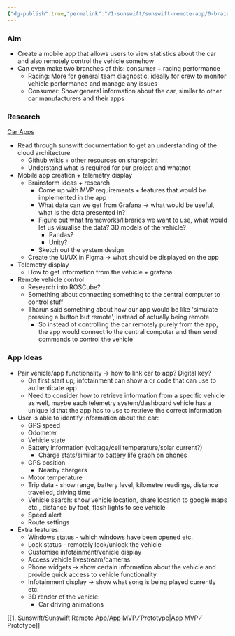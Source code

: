 ```yaml
---
{"dg-publish":true,"permalink":"/1-sunswift/sunswift-remote-app/0-brainstorming/","created":"2024-06-28T13:46:19.541+10:00","updated":"2024-07-23T22:08:24.475+10:00"}
---
```


### Aim
- Create a mobile app that allows users to view statistics about the car and also remotely control the vehicle somehow
- Can even make two branches of this: consumer + racing performance
	- Racing: More for general team diagnostic, ideally for crew to monitor vehicle performance and manage any issues
	- Consumer: Show general information about the car, similar to other car manufacturers and their apps

### Research
[Car Apps](https://www.reddit.com/r/cars/comments/15ebjg1/which_car_brand_has_the_best_app/)
- Read through sunswift documentation to get an understanding of the cloud architecture
	- Github wikis + other resources on sharepoint
	- Understand what is required for our project and whatnot
- Mobile app creation + telemetry display
	- Brainstorm ideas + research
		- Come up with MVP requirements + features that would be implemented in the app 
		- What data can we get from Grafana -> what would be useful, what is the data presented in?
		- Figure out what frameworks/libraries we want to use, what would let us visualise the data? 3D models of the vehicle?
			- Pandas?
			- Unity?
		-  Sketch out the system design
	- Create the UI/UX in Figma -> what should be displayed on the app
- Telemetry display
	- How to get information from the vehicle + grafana
- Remote vehicle control
	- Research into ROSCube?
	- Something about connecting something to the central computer to control stuff
	- Tharun said something about how our app would be like 'simulate pressing a button but remote', instead of actually being remote
		- So instead of controlling the car remotely purely from the app, the app would connect to the central computer and then send commands to control the vehicle 

### App Ideas
- Pair vehicle/app functionality -> how to link car to app? Digital key?
	- On first start up, infotainment can show a qr code that can use to authenticate app
	- Need to consider how to retrieve information from a specific vehicle as well, maybe each telemetry system/dashboard vehicle has a unique id that the app has to use to retrieve the correct information
- User is able to identify information about the car:
	- GPS speed
	- Odometer
	- Vehicle state
	- Battery information (voltage/cell temperature/solar current?)
		- Charge stats/similar to battery life graph on phones
	- GPS position
		- Nearby chargers
	- Motor temperature
	- Trip data - show range, battery level, kilometre readings, distance travelled, driving time
	- Vehicle search: show vehicle location, share location to google maps etc., distance by foot, flash lights to see vehicle
	- Speed alert
	- Route settings
- Extra features:
	- Windows status - which windows have been opened etc.
	- Lock status - remotely lock/unlock the vehicle
	- Customise infotainment/vehicle display
	- Access vehicle livestream/cameras
	- Phone widgets -> show certain information about the vehicle and provide quick access to vehicle functionality
	- Infotainment display -> show what song is being played currently etc.
	- 3D render of the vehicle:
		- Car driving animations

[[1. Sunswift/Sunswift Remote App/App MVP ⁄ Prototype\|App MVP ⁄ Prototype]]